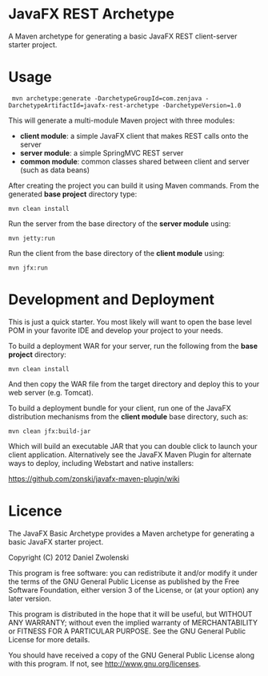 JavaFX REST Archetype
=====================

A Maven archetype for generating a basic JavaFX REST client-server starter project.

Usage
======

```
 mvn archetype:generate -DarchetypeGroupId=com.zenjava -DarchetypeArtifactId=javafx-rest-archetype -DarchetypeVersion=1.0
```

This will generate a multi-module Maven project with three modules:

* **client module**: a simple JavaFX client that makes REST calls onto the server
* **server module**: a simple SpringMVC REST server
* **common module**: common classes shared between client and server (such as data beans)

After creating the project you can build it using Maven commands. From the generated **base project** directory type:

    mvn clean install

Run the server from the base directory of the **server module** using:

    mvn jetty:run

Run the client from the base directory of the **client module** using:

    mvn jfx:run


Development and Deployment
==========================

This is just a quick starter. You most likely will want to open the base level POM in your favorite IDE and develop
your project to your needs.

To build a deployment WAR for your server, run the following from the **base project** directory:

    mvn clean install

And then copy the WAR file from the target directory and deploy this to your web server (e.g. Tomcat).

To build a deployment bundle for your client, run one of the JavaFX distribution mechanisms from the **client module**
base directory, such as:

    mvn clean jfx:build-jar

Which will build an executable JAR that you can double click to launch your client application. Alternatively see the
JavaFX Maven Plugin for alternate ways to deploy, including Webstart and native installers:

https://github.com/zonski/javafx-maven-plugin/wiki


Licence
============

The JavaFX Basic Archetype provides a Maven archetype for generating a basic JavaFX starter project.

Copyright (C) 2012  Daniel Zwolenski

This program is free software: you can redistribute it and/or modify it under the terms of the GNU General Public License as published by
the Free Software Foundation, either version 3 of the License, or (at your option) any later version.

This program is distributed in the hope that it will be useful, but WITHOUT ANY WARRANTY; without even the implied warranty of
MERCHANTABILITY or FITNESS FOR A PARTICULAR PURPOSE.  See the GNU General Public License for more details.

You should have received a copy of the GNU General Public License along with this program.  If not, see http://www.gnu.org/licenses.

